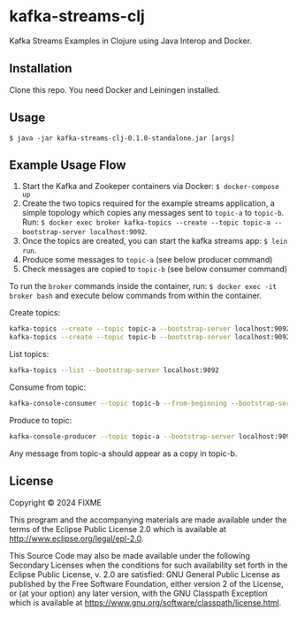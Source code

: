 # kafka-streams-clj

Kafka Streams Examples in Clojure using Java Interop and Docker.

## Installation

Clone this repo. You need Docker and Leiningen installed.

## Usage

    $ java -jar kafka-streams-clj-0.1.0-standalone.jar [args]


## Example Usage Flow

1. Start the Kafka and Zookeper containers via Docker: `$ docker-compose up`
2. Create the two topics required for the example streams application, a simple topology which copies any messages sent to `topic-a`  to `topic-b`. Run: `$ docker exec broker kafka-topics --create --topic topic-a --bootstrap-server localhost:9092`. 
3. Once the topics are created, you can start the kafka streams app: `$ lein run`.
4. Produce some messages to `topic-a` (see below producer command)
5. Check messages are copied to `topic-b` (see below consumer command)

To run the `broker` commands inside the container, run: `$ docker exec -it broker bash` and execute below commands from within the container.

Create topics:
```sh
kafka-topics --create --topic topic-a --bootstrap-server localhost:9092
kafka-topics --create --topic topic-b --bootstrap-server localhost:9092
```

List topics:
```sh
kafka-topics --list --bootstrap-server localhost:9092
```
Consume from topic:
```sh
kafka-console-consumer --topic topic-b --from-beginning --bootstrap-server localhost:9092
```
Produce to topic:
```sh
kafka-console-producer --topic topic-a --bootstrap-server localhost:9092
```

Any message from topic-a should appear as a copy in topic-b.
## License

Copyright © 2024 FIXME

This program and the accompanying materials are made available under the
terms of the Eclipse Public License 2.0 which is available at
http://www.eclipse.org/legal/epl-2.0.

This Source Code may also be made available under the following Secondary
Licenses when the conditions for such availability set forth in the Eclipse
Public License, v. 2.0 are satisfied: GNU General Public License as published by
the Free Software Foundation, either version 2 of the License, or (at your
option) any later version, with the GNU Classpath Exception which is available
at https://www.gnu.org/software/classpath/license.html.
